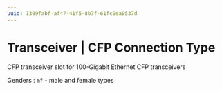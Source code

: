 ```yaml
---
uuid: 1309fabf-af47-41f5-8b7f-61fc0ea0537d
---
```

# Transceiver | CFP Connection Type

CFP transceiver slot for 100-Gigabit Ethernet CFP transceivers

Genders
: `mf` - male and female types
